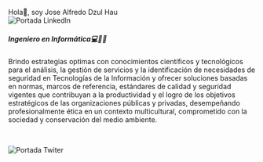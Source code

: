 Hola👋, soy Jose Alfredo Dzul Hau
<BR>
![Portada Linkedln](https://user-images.githubusercontent.com/70233261/150718801-0d427e2b-5878-4565-a3f9-91650484458b.png)

<h5>Ingeniero en Informática💻👨‍💻</h5>
<p>Brindo estrategias optimas con conocimientos científicos y tecnológicos para el análisis, la gestión de servicios y la identificación de necesidades de seguridad en Tecnologías de la Información y ofrecer soluciones basadas en normas, marcos de referencia, estándares de calidad y seguridad vigentes que contribuyan a la productividad y el logro de los objetivos estratégicos de las organizaciones públicas y privadas, desempeñando profesionalmente ética en un contexto multicultural, comprometido con la sociedad y conservación del medio ambiente. </p>
<BR>

![Portada Twiter](https://user-images.githubusercontent.com/70233261/150718129-7fa0ba5a-92cb-44a4-b791-e4097219067a.png)
  


<!--
**JAlfredoDzulHau/JAlfredoDzulHau** is a ✨ _special_ ✨ repository because its `README.md` (this file) appears on your GitHub profile.

Here are some ideas to get you started:

- 🔭 I’m currently working on ...
- 🌱 I’m currently learning ...
- 👯 I’m looking to collaborate on ...
- 🤔 I’m looking for help with ...
- 💬 Ask me about ...
- 📫 How to reach me: ...
- 😄 Pronouns: ...
- ⚡ Fun fact: ...
-->
<i class="bi bi-facebook"></i>
